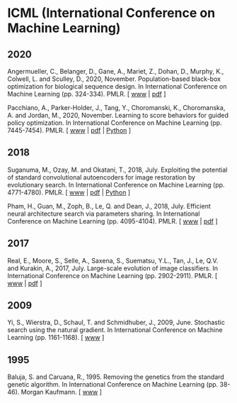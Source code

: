 # ICML (International Conference on Machine Learning)

## 2020

Angermueller, C., Belanger, D., Gane, A., Mariet, Z., Dohan, D., Murphy, K., Colwell, L. and Sculley, D., 2020, November. Population-based black-box optimization for biological sequence design. In International Conference on Machine Learning (pp. 324-334). PMLR. [ [www](http://proceedings.mlr.press/v119/angermueller20a.html) | [pdf](http://proceedings.mlr.press/v119/angermueller20a/angermueller20a.pdf) ]

Pacchiano, A., Parker-Holder, J., Tang, Y., Choromanski, K., Choromanska, A. and Jordan, M., 2020, November. Learning to score behaviors for guided policy optimization. In International Conference on Machine Learning (pp. 7445-7454). PMLR. [ [www](http://proceedings.mlr.press/v119/pacchiano20a.html) | [pdf](http://proceedings.mlr.press/v119/pacchiano20a/pacchiano20a.pdf) | [Python](https://github.com/behaviorguidedRL/BGRL) ]

## 2018

Suganuma, M., Ozay, M. and Okatani, T., 2018, July. Exploiting the potential of standard convolutional autoencoders for image restoration by evolutionary search. In International Conference on Machine Learning (pp. 4771-4780). PMLR. [ [www](http://proceedings.mlr.press/v80/suganuma18a.html) | [pdf](http://proceedings.mlr.press/v80/suganuma18a/suganuma18a.pdf) | [Python](https://github.com/sg-nm/Evolutionary-Autoencoders) ]

Pham, H., Guan, M., Zoph, B., Le, Q. and Dean, J., 2018, July. Efficient neural architecture search via parameters sharing. In International Conference on Machine Learning (pp. 4095-4104). PMLR. [ [www](http://proceedings.mlr.press/v80/pham18a.html) | [pdf](http://proceedings.mlr.press/v80/pham18a/pham18a.pdf) ]

## 2017

Real, E., Moore, S., Selle, A., Saxena, S., Suematsu, Y.L., Tan, J., Le, Q.V. and Kurakin, A., 2017, July. Large-scale evolution of image classifiers. In International Conference on Machine Learning (pp. 2902-2911). PMLR. [ [www](http://proceedings.mlr.press/v70/real17a.html) | [pdf](http://proceedings.mlr.press/v70/real17a/real17a.pdf) ]

## 2009

Yi, S., Wierstra, D., Schaul, T. and Schmidhuber, J., 2009, June. Stochastic search using the natural gradient. In International Conference on Machine Learning (pp. 1161-1168). [ [www](https://dl.acm.org/doi/abs/10.1145/1553374.1553522) ]

## 1995

Baluja, S. and Caruana, R., 1995. Removing the genetics from the standard genetic algorithm. In International Conference on Machine Learning (pp. 38-46). Morgan Kaufmann. [ [www](https://www.sciencedirect.com/science/article/pii/B9781558603776500141) ]
